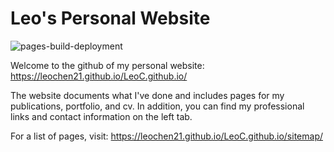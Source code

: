 
# Leo's Personal Website

![pages-build-deployment](https://github.com/academicpages/academicpages.github.io/actions/workflows/pages/pages-build-deployment/badge.svg)

Welcome to the github of my personal website:
https://leochen21.github.io/LeoC.github.io/

The website documents what I've done and includes pages for my publications, portfolio, and cv. In addition, you can find my professional links and contact information on the left tab.

For a list of pages, visit:
https://leochen21.github.io/LeoC.github.io/sitemap/